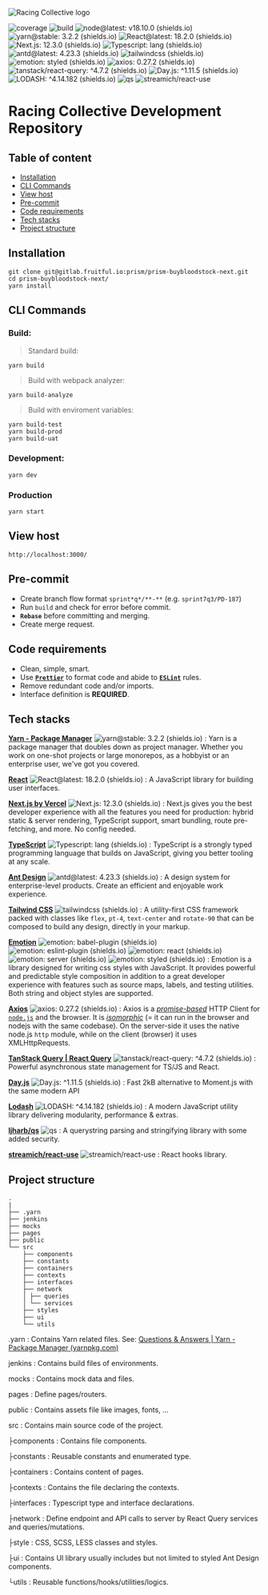 ![Racing Collective logo](https://gitlab.fruitful.io/prism/prism-buybloodstock-next/raw/develop/public/assets/images/logos/rc-logo-primary.png)

![coverage](https://img.shields.io/gitlab/coverage/prism/prism-buybloodstock-next/develop?gitlab_url=https%3A%2F%2Fgitlab.fruitful.io&style=flat-square) ![build](https://img.shields.io/jenkins/build?jobUrl=https%3A%2F%2Fci.fruitful.io%2Fjob%2Fprism-bloodstockexchange-next%2F&style=flat-square) ![node@latest: v18.10.0 (shields.io)](https://img.shields.io/badge/node%40latest-v18.10.0-c80000?style=flat-square&logo=npm) ![yarn@stable: 3.2.2 (shields.io)](https://img.shields.io/badge/yarn%40stable-3.2.2-2188b6?style=flat-square&logo=yarn) ![React@latest: 18.2.0 (shields.io)](https://img.shields.io/badge/react%40latest-^18.2.0-61dafb?style=flat-square&logo=react) ![Next.js: 12.3.0 (shields.io)](https://img.shields.io/badge/next@latest-^12.3.0-323130?style=flat-square&logo=nextdotjs) ![Typescript: lang (shields.io)](https://img.shields.io/badge/-typescript-3178c6?style=flat-square&logo=typescript&logoColor=white) ![antd@latest: 4.23.3 (shields.io)](https://img.shields.io/badge/antd%40latest-^4.23.3-1890ff?style=flat-square&logo=antdesign) ![tailwindcss (shields.io)](https://img.shields.io/badge/-tailwindcss-06b6d4?style=flat-square&logo=tailwindcss&logoColor=white) ![emotion: styled (shields.io)](https://img.shields.io/badge/emotion-styled-ff69b4?style=flat-square&logo=npm)  ![axios: 0.27.2 (shields.io)](https://img.shields.io/badge/axios-^0.27.2-671ddf?style=flat-square&logo=axios) ![tanstack/react-query: ^4.7.2 (shields.io)](https://img.shields.io/badge/tanstack%2Freact--query-%5E4.7.2-ef4444?style=flat-square&logo=react-query) ![Day.js: ^1.11.5 (shields.io)](https://img.shields.io/badge/Day.js-%5E1.11.5-ff5f4c?style=flat-square&logo=npm) ![LODASH: ^4.14.182 (shields.io)](https://img.shields.io/badge/lodash-%5E4.14.182-3492ff?style=flat-square&logo=lodash) ![qs](https://img.shields.io/badge/-ljharb%2Fqs-555?style=flat-square&logo=npm) ![streamich/react-use](https://img.shields.io/badge/-streamich%2Freact--use-555?style=flat-square&logo=npm)

# Racing Collective Development Repository
## Table of content
 - [Installation](#installation)
 - [CLI Commands](#cli-commands)
 - [View host](#view-host)
 - [Pre-commit](#pre-commmit)
 - [Code requirements](#code-requirements)
 - [Tech stacks](#tech-stacks)
 - [Project structure](#project-structure)

## Installation
    git clone git@gitlab.fruitful.io:prism/prism-buybloodstock-next.git
    cd prism-buybloodstock-next/
    yarn install  

## CLI Commands
### Build:

> Standard build:

	yarn build

> Build with webpack analyzer:

	yarn build-analyze

> Build with enviroment variables:

	yarn build-test
	yarn build-prod
	yarn build-uat
### Development:
    yarn dev
### Production
	yarn start
	
## View host
    http://localhost:3000/

## Pre-commit
- Create branch flow format `sprint*q*/**-**` (e.g. `sprint7q3/PD-187`)
- Run `build` and check for error before commit.
-  **`Rebase`** before committing and merging.
- Create merge request.

## Code requirements
- Clean, simple, smart.
- Use [**`Prettier`**](https://prettier.io/) to format code and abide to [**`ESLint`**](https://eslint.org/) rules.
- Remove redundant code and/or imports.
- Interface definition is **REQUIRED**.  

## Tech stacks
[**Yarn - Package Manager**](https://yarnpkg.com/) ![yarn@stable: 3.2.2 (shields.io)](https://img.shields.io/badge/yarn%40stable-3.2.2-2188b6?style=flat-square&logo=yarn)
: Yarn is a package manager that doubles down as project manager. Whether you work on one-shot projects or large monorepos, as a hobbyist or an enterprise user, we've got you covered.

[**React**](https://reactjs.org/) ![React@latest: 18.2.0 (shields.io)](https://img.shields.io/badge/react%40latest-^18.2.0-61dafb?style=flat-square&logo=react)
: A JavaScript library for building user interfaces. 

[**Next.js by Vercel**](https://nextjs.org/) ![Next.js: 12.3.0 (shields.io)](https://img.shields.io/badge/next@latest-^12.3.0-323130?style=flat-square&logo=nextdotjs)
: Next.js gives you the best developer experience with all the features you need for production: hybrid static & server rendering, TypeScript support, smart bundling, route pre-fetching, and more. No config needed.  

[**TypeScript**](https://www.typescriptlang.org/) ![Typescript: lang (shields.io)](https://img.shields.io/badge/-typescript-3178c6?style=flat-square&logo=typescript&logoColor=white)
: TypeScript is a strongly typed programming language that builds on JavaScript, giving you better tooling at any scale. 


[**Ant Design**](https://ant.design/) ![antd@latest: 4.23.3 (shields.io)](https://img.shields.io/badge/antd%40latest-^4.23.3-1890ff?style=flat-square&logo=antdesign)
: A design system for enterprise-level products. Create an efficient and enjoyable work experience. 


[**Tailwind CSS**](https://tailwindcss.com/) ![tailwindcss (shields.io)](https://img.shields.io/badge/-tailwindcss-06b6d4?style=flat-square&logo=tailwindcss&logoColor=white)
: A utility-first CSS framework packed with classes like `flex`, `pt-4`, `text-center` and `rotate-90` that can be composed to build any design, directly in your markup.  

[**Emotion**](https://emotion.sh/docs/introduction) ![emotion: babel-plugin (shields.io)](https://img.shields.io/badge/emotion-babel--plugin-ff69b4?style=flat-square&logo=npm) ![emotion: eslint-plugin (shields.io)](https://img.shields.io/badge/emotion-eslint--plugin-ff69b4?style=flat-square&logo=npm) ![emotion: react (shields.io)](https://img.shields.io/badge/emotion-react-ff69b4?style=flat-square&logo=npm) ![emotion: server (shields.io)](https://img.shields.io/badge/emotion-server-ff69b4?style=flat-square&logo=npm) ![emotion: styled (shields.io)](https://img.shields.io/badge/emotion-styled-ff69b4?style=flat-square&logo=npm)
: Emotion is a library designed for writing css styles with JavaScript. It provides powerful and predictable style composition in addition to a great developer experience with features such as source maps, labels, and testing utilities. Both string and object styles are supported.  

[**Axios**](https://axios-http.com/docs/intro) ![axios: 0.27.2 (shields.io)](https://img.shields.io/badge/axios-^0.27.2-671ddf?style=flat-square&logo=axios)
: Axios is a _[promise-based](https://javascript.info/promise-basics)_ HTTP Client for [`node.js`](https://nodejs.org/) and the browser. It is _[isomorphic](https://www.lullabot.com/articles/what-is-an-isomorphic-application)_ (= it can run in the browser and nodejs with the same codebase). On the server-side it uses the native node.js `http` module, while on the client (browser) it uses XMLHttpRequests.  

[**TanStack Query | React Query**](https://tanstack.com/query/v4) ![tanstack/react-query: ^4.7.2 (shields.io)](https://img.shields.io/badge/tanstack%2Freact--query-%5E4.7.2-ef4444?style=flat-square&logo=react-query)
: Powerful asynchronous state management for TS/JS and React.  

[**Day.js**](https://day.js.org/) ![Day.js: ^1.11.5 (shields.io)](https://img.shields.io/badge/Day.js-%5E1.11.5-ff5f4c?style=flat-square&logo=npm)
: Fast 2kB alternative to Moment.js with the same modern API  

[**Lodash**](https://lodash.com/) ![LODASH: ^4.14.182 (shields.io)](https://img.shields.io/badge/lodash-%5E4.14.182-3492ff?style=flat-square&logo=lodash)
: A modern JavaScript utility library delivering modularity, performance & extras.  

[**ljharb/qs**](https://github.com/ljharb/qs) ![qs](https://img.shields.io/badge/-ljharb%2Fqs-555?style=flat-square&logo=npm) 
: A querystring parsing and stringifying library with some added security.  

[**streamich/react-use**](https://github.com/streamich/react-use) ![streamich/react-use](https://img.shields.io/badge/-streamich%2Freact--use-555?style=flat-square&logo=npm)
: React hooks library.  

## Project structure
```
.
|
├── .yarn
├── jenkins
├── mocks
├── pages
├── public
└── src
	├── components
	├── constants
	├── containers
	├── contexts
	├── interfaces
	├── network
	│ ├── queries
	│ └── services
	├── styles
	├── ui
	└── utils
```

.yarn
: Contains Yarn related files. See: [Questions & Answers | Yarn - Package Manager (yarnpkg.com)](https://yarnpkg.com/getting-started/qa#which-files-should-be-gitignored)  

jenkins
: Contains build files of environments.  

mocks
: Contains mock data and files.  

pages
: Define pages/routers.  

public
: Contains assets file like images, fonts, ...  

src
: Contains main source code of the project.  

├components
: Contains file components.  

├constants
: Reusable constants and enumerated type.  

├containers
: Contains content of pages.  

├contexts
: Contains the file declaring the contexts.  

├interfaces
: Typescript type and interface declarations.  

├network
: Define endpoint and API calls to server by React Query services and queries/mutations.  

├style
: CSS, SCSS, LESS classes and styles.  

├ui
: Contains UI library usually includes but not limited to styled Ant Design components.  

└utils
: Reusable functions/hooks/utilities/logics.
